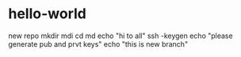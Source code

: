 # hello-world
new repo
mkdir mdi 
cd md
echo "hi to all"
ssh -keygen
echo "please generate pub and prvt keys"
echo "this is new branch"
